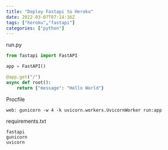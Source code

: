 ```yaml
---
title: "Deploy Fastapi to Heroku"
date: 2022-03-07T07:14:16Z
tags: ["heroku","fastapi"]
categories: ["python"]
---
```

run.py


```python
from fastapi import FastAPI

app = FastAPI()

@app.get("/")
async def root():
    return {"message": "Hello World"}
```

Procfile
```
web: gunicorn -w 4 -k uvicorn.workers.UvicornWorker run:app
```

requirements.txt
```
fastapi
gunicorn
uvicorn
```
